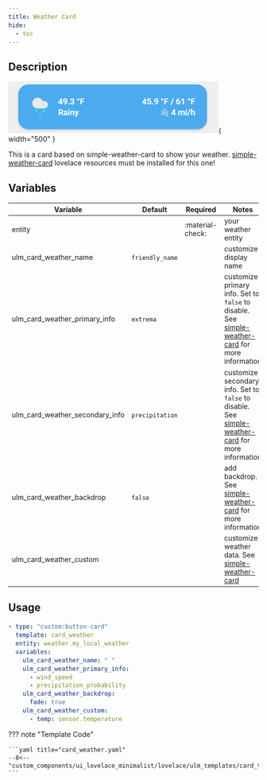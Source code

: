 ```yaml
---
title: Weather Card
hide:
  - toc
---
```


<!-- markdownlint-disable MD046 -->

## Description

![example-image](../../assets/img/ulm_cards/card_weather.png){ width="500" }

This is a card based on simple-weather-card to show your weather.
[simple-weather-card](https://github.com/kalkih/simple-weather-card) lovelace resources must be installed for this one!

## Variables

| Variable                  | Default         | Required         | Notes                                                                                                       |
| ------------------------- | --------------- | ---------------- | ----------------------------------------------------------------------------------------------------------- |
| entity                    |                 | :material-check: | your weather entity                                                                                         |
| ulm_card_weather_name     | `friendly_name` |                  | customize display name                                                                                      |
| ulm_card_weather_primary_info | `extrema`   |                  | customize primary info. Set to `false` to disable. See [simple-weather-card](https://github.com/kalkih/simple-weather-card) for more information |
| ulm_card_weather_secondary_info | `precipitation`   |          | customize secondary info. Set to `false` to disable. See [simple-weather-card](https://github.com/kalkih/simple-weather-card) for more information |
| ulm_card_weather_backdrop | `false`         |                  | add backdrop. See [simple-weather-card](https://github.com/kalkih/simple-weather-card) for more information |
| ulm_card_weather_custom | | | customize weather data. See [simple-weather-card](https://github.com/kalkih/simple-weather-card#custom-option-array) |

## Usage

```yaml
- type: "custom:button-card"
  template: card_weather
  entity: weather.my_local_weather
  variables:
    ulm_card_weather_name: " "
    ulm_card_weather_primary_info:
      - wind_speed
      - precipitation_probability
    ulm_card_weather_backdrop:
      fade: true
    ulm_card_weather_custom:
      - temp: sensor.temperature
```

??? note "Template Code"

    ```yaml title="card_weather.yaml"
    --8<-- "custom_components/ui_lovelace_minimalist/lovelace/ulm_templates/card_templates/cards/card_weather.yaml"
    ```
